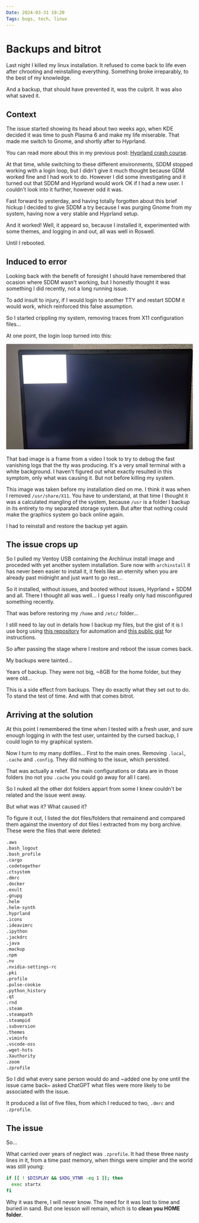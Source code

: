 ```yaml
---
Date: 2024-03-31 19:20
Tags: bugs, tech, linux
---
```


# Backups and bitrot

Last night I killed my linux installation. It refused to come back to life even after chrooting and reinstalling everything. Something broke irreparably, to the best of my knowledge.

And a backup, that should have prevented it, was the culprit. It was also what saved it.

## Context

The issue started showing its head about two weeks ago, when KDE decided it was time to push Plasma 6 and make my life miserable.
That made me switch to Gnome, and shortly after to Hyprland.

You can read more about this in my previous post: [Hyprland crash course](/2024/03/hyprland-crash-course).

At that time, while switching to these different environments, SDDM stopped working with a login loop, but I didn't give it much thought because GDM worked fine and I had work to do.
However I did some investigating and it turned out that SDDM and Hyprland would work OK if I had a new user. I couldn't look into it further, however odd it was.

Fast forward to yesterday, and having totally forgotten about this brief hickup I decided to give SDDM a try because I was purging Gnome from my system, having now
a very stable and Hyprland setup.

And it worked! Well, it appeard so, because I installed it, experimented with some themes, and logging in and out, all was well in Roswell.

Until I rebooted.

## Induced to error

Looking back with the benefit of foresight I should have remembered that ocasion where SDDM wasn't working, but I honestly thought it was something I did recently,
not a long running issue.

To add insult to injury, if I would login to another TTY and restart SDDM it would work, which reinforced this false assumption.

So I started crippling my system, removing traces from X11 configuration files...

At one point, the login loop turned into this:

![tty1](/images/tty1-blank-white.jpg)

That bad image is a frame from a video I took to try to debug the fast vanishing logs that the tty was producing. It's a very small terminal with a white background.
I haven't figured out what exactly resulted in this symptom, only what was causing it. But not before killing my system.

This image was taken before my installation died on me. I think it was when I removed `/usr/share/X11`. You have to understand, at that time I thought it was a calculated
mangling of the system, because `/usr` is a folder I backup in its entirety to my separated storage system. But after that nothing could make the graphics system go back online again.

I had to reinstall and restore the backup yet again.

## The issue crops up

So I pulled my Ventoy USB containing the Archlinux install image and proceded with yet another system installation. Sure now with `archinstall` it has never been easier to install it,
it feels like an eternity when you are already past midnight and just want to go rest...

So it installed, without issues, and booted without issues, Hyprland + SDDM and all. There I thought all was well... I guess I really only had misconfigured something recently.

That was before restoring my `/home` and `/etc/` folder...

I still need to lay out in details how I backup my files, but the gist of it is I use borg using [this repository](https://github.com/gchamon/borg-automated-backups) for automation
and [this public gist](https://gist.github.com/gchamon/a10a23e258477e8eca67c4aa84aaccb5) for instructions.

So after passing the stage where I restore and reboot the issue comes back.

My backups were tainted...

Years of backup. They were not big, ~8GB for the home folder, but they were old...

This is a side effect from backups. They do exactly what they set out to do. To stand the test of time. And with that comes bitrot.

## Arriving at the solution

At this point I remembered the time when I tested with a fresh user, and sure enough logging in with the test user, untainted by the cursed backup, I could login to my graphical system.

Now I turn to my many dotfiles... First to the main ones. Removing `.local`, `.cache` and `.config`. They did nothing to the issue, which persisted.

That was actually a relief. The main configurations or data are in those folders (no not you `.cache` you could go away for all I care).

So I nuked all the other dot folders appart from some I knew couldn't be related and the issue went away.

But what was it? What caused it?

To figure it out, I listed the dot files/folders that remainend and compared them against the inventory of dot files I extracted from my borg archive. These were the files that were deleted:

```
.aws
.bash_logout
.bash_profile
.cargo
.codetogether
.ctsystem
.dmrc
.docker
.exult
.gnupg
.helm
.helm-synth
.hyprland
.icons
.ideavimrc
.ipython
.jackdrc
.java
.mackup
.npm
.nv
.nvidia-settings-rc
.pki
.profile
.pulse-cookie
.python_history
.qt
.rnd
.steam
.steampath
.steampid
.subversion
.themes
.viminfo
.vscode-oss
.wget-hsts
.Xauthority
.zoom
.zprofile
```

So I did what every sane person would do and ~added one by one until the issue came back~ asked ChatGPT what files were more likely to be associated with the issue.

It produced a list of five files, from which I reduced to two, `.dmrc` and `.zprofile`.

## The issue

So...

What carried over years of neglect was `.zprofile`. It had these three nasty lines in it, from a time past memory, when things were simpler and the world was still young:

```bash
if [[ ! $DISPLAY && $XDG_VTNR -eq 1 ]]; then
  exec startx
fi
```

Why it was there, I will never know. The need for it was lost to time and buried in sand. But one lesson will remain, which is to **clean you HOME folder**.
